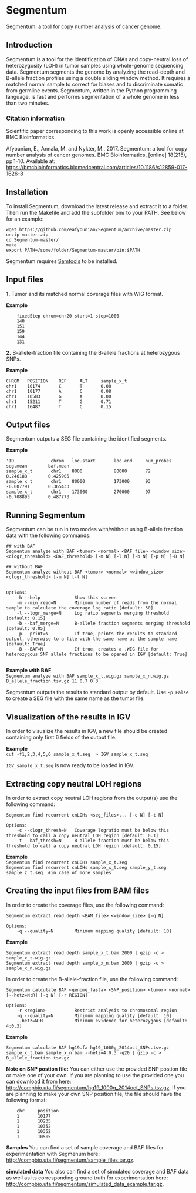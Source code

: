 # Segmentum
Segmentum: a tool for copy number analysis of cancer genome.

## Introduction

Segmentum is a tool for the identification of CNAs and copy-neutral loss of heterozygosity (LOH) in tumor samples using whole-genome sequencing data. Segmentum segments the genome by analyzing the read-depth and B-allele fraction profiles using a double sliding window method. It requires a matched normal sample to correct for biases and to discriminate somatic from germline events. Segmentum, written in the Python programming language, is fast and performs segmentation of a whole genome in less than two minutes.

### Citation information
Scientific paper corresponding to this work is openly accessible online at BMC Bioinformatics.

Afyounian, E., Annala, M. and Nykter, M., 2017. Segmentum: a tool for copy number analysis of cancer genomes. BMC Bioinformatics, [online] 18(215), pp.1-10. Available at: <https://bmcbioinformatics.biomedcentral.com/articles/10.1186/s12859-017-1626-8>


## Installation
To install Segmentum, download the latest release and extract it to a folder. Then run the Makefile and add the subfolder bin/ to your PATH. See below for an example:    

```
wget https://github.com/eafyounian/Segmentum/archive/master.zip   
unzip master.zip   
cd Segmentum-master/    
make   
export PATH=/some/folder/Segmentum-master/bin:$PATH   
```
Segmentum requires [Samtools](https://github.com/samtools/samtools) to be installed.     

## Input files
**1.** Tumor and its matched normal coverage files with WIG format.
        
**Example**  
        
        fixedStep chrom=chr20 start=1 step=1000
        140
        151
        159
        144
        131

**2.** B-allele-fraction file containing the B-allele fractions at heterozygous SNPs.

**Example**  
    
    CHROM   POSITION    REF     ALT     sample_x_t
    chr1    10174       C       T       0.00
    chr1    10177       A       C       0.08
    chr1    10583       G       A       0.00
    chr1    15211       T       G       0.71
    chr1    16487       T       C       0.15

## Output files
Segmentum outputs a SEG file containing the identified segments. 

**Example**  

    'ID              chrom   loc.start       loc.end     num_probes      seg.mean        baf.mean
    sample_x_t       chr1    8000            80000       72              0.246188        0.425905
    sample_x_t       chr1    80000           173000      93              -0.007791       0.365433
    sample_x_t       chr1    173000          270000      97              -0.708895       0.487773
     
## Running Segmentum
Segmentum can be run in two modes with/without using B-allele fraction data with the following commands:

```    
## with BAF
Segmentum analyze with BAF <tumor> <normal> <BAF_file> <window_size> <clogr_threshold> <BAF_threshold> [-m N] [-l N] [-b N] [-p N] [-B N]     

## without BAF
Segmentum analyze without BAF <tumor> <normal> <window_size> <clogr_threshold> [-m N] [-l N]  


Options:  
    -h --help             Show this screen
    -m --min_read=N       Minimum number of reads from the normal sample to calculate the coverage log ratio [default: 50]  
    -l --logr_merge=N     Log ratio segments merging threshold [default: 0.15]  
    -b --baf_merge=N      B-allele fraction segments merging threshold [default: 0.05] 
    -p --print=N          If true, prints the results to standard output, otherwise to a file with the same name as the sample name [default: True]    
    -B --BAF=N            If true, creates a .WIG file for heterozygous SNP allele fractions to be opened in IGV [default: True]    
    
```

**Example with BAF**   
    `Segmentum analyze with BAF sample_x_t.wig.gz sample_x_n.wig.gz B_allele_fraction.tsv.gz 11 0.7 0.3`

Segmentum outputs the results to standard output by default. Use `-p False`  to create a SEG file with the same name as the tumor file.
    
## Visualization of the results in IGV
In order to visualize the results in IGV, a new file should be created containing only first 6 fields of the output file.

**Example**  
    `cut -f1,2,3,4,5,6 sample_x_t.seg  > IGV_sample_x_t.seg`  

`IGV_sample_x_t.seg` is now ready to be loaded in IGV.
    
## Extracting copy neutral LOH regions
In order to extract copy neutral LOH regions from the output(s) use the following command:

```
Segmentum find recurrent cnLOHs <seg_files>... [-c N] [-t N]  
    
Options:  
    -c --clogr_thresh=N   Coverage logratio must be below this threshold to call a copy neutral LOH region [default: 0.1]    
    -t --baf_thresh=N     B-allele fraction must be below this threshold to call a copy neutral LOH region [default: 0.15]   
```

**Example**  
`Segmentum find recurrent cnLOHs sample_x_t.seg`  
`Segmentum find recurrent cnLOHs sample_x_t.seg sample_y_t.seg sample_z_t.seg  #in case of more samples`      

## Creating the input files from BAM files
In order to create the coverage files, use the following command:

```    
Segmentum extract read depth <BAM_file> <window_size> [-q N]    
        
Options:   
    -q --quality=N        Minimum mapping quality [default: 10]   
```
    
**Example**  
```
Segmentum extract read depth sample_x_t.bam 2000 | gzip -c > sample_x_t.wig.gz
Segmentum extract read depth sample_x_n.bam 2000 | gzip -c > sample_x_n.wig.gz
```
        
In order to create the B-allele-fraction file, use the following command:

```    
Segmentum calculate BAF <genome_fasta> <SNP_position> <tumor> <normal> [--hetz=N:R] [-q N] [-r REGION]   
        
Options:  
    -r <region>           Restrict analysis to chromosomal region     
    -q --quality=N        Minimum mapping quality [default: 10]     
    --hetz=N:R            Minimum evidence for heterozygous [default: 4:0.3]    
```

**Example**  
```
Segmentum calculate BAF hg19.fa hg19_1000g_2014oct_SNPs.tsv.gz sample_x_t.bam sample_x_n.bam --hetz=4:0.3 -q20 | gzip -c > B_allele_fraction.tsv.gz
```

**Note on SNP postion file:** You can either use the provided SNP postion file or make one of your own. If you are planning to use the provided one you can download it from here: http://compbio.uta.fi/segmentum/hg19_1000g_2014oct_SNPs.tsv.gz. If you are planning to make your own SNP position file, the file should have the following format: 

```
    chr     position
    1       10177  
    1       10235  
    1       10352  
    1       10352  
    1       10505  

```

**Samples** You can find a set of sample coverage and BAF files for experimentation with Segmenum here:  http://compbio.uta.fi/segmentum/sample_files.tar.gz.    
     
**simulated data** You also can find a set of simulated coverage and BAF data as well as its corresponding ground truth for experimentation here: http://compbio.uta.fi/segmentum/simulated_data_example.tar.gz.    
